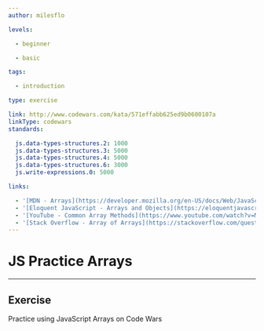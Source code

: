 ```yaml
---
author: milesflo

levels:

  - beginner

  - basic

tags:

  - introduction

type: exercise

link: http://www.codewars.com/kata/571effabb625ed9b0600107a
linkType: codewars
standards:

  js.data-types-structures.2: 1000
  js.data-types-structures.3: 5000
  js.data-types-structures.4: 5000
  js.data-types-structures.6: 3000
  js.write-expressions.0: 5000

links:

  - '[MDN - Arrays](https://developer.mozilla.org/en-US/docs/Web/JavaScript/Reference/Global_Objects/Array)'
  - '[Eloquent JavaScript - Arrays and Objects](https://eloquentjavascript.net/04_data.html)'
  - '[YouTube - Common Array Methods](https://www.youtube.com/watch?v=MeZVVxLn26E)'
  - '[Stack Overflow - Array of Arrays](https://stackoverflow.com/questions/38192388/list-of-arrays-in-javascript)'
---
```


# JS Practice Arrays

---
## Exercise

Practice using JavaScript Arrays on Code Wars
